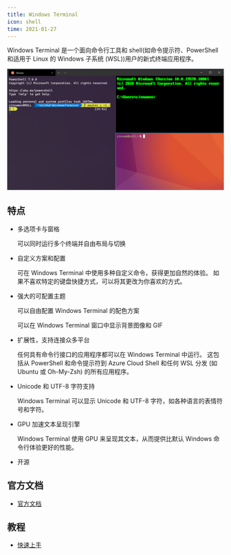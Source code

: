 ```yaml
---
title: Windows Terminal
icon: shell
time: 2021-01-27
---
```


Windows Terminal 是一个面向命令行工具和 shell(如命令提示符、PowerShell 和适用于 Linux 的 Windows 子系统 (WSL))用户的新式终端应用程序。

<!-- more -->

![Windows Terminal](../assets/terminal-overview.png)

## 特点

- 多选项卡与窗格

  可以同时运行多个终端并自由布局与切换

- 自定义方案和配置

  可在 Windows Terminal 中使用多种自定义命令，获得更加自然的体验。 如果不喜欢特定的键盘快捷方式，可以将其更改为你喜欢的方式。

- 强大的可配置主题

  可以自由配置 Windows Terminal 的配色方案

  可以在 Windows Terminal 窗口中显示背景图像和 GIF

- 扩展性，支持连接众多平台

  任何具有命令行接口的应用程序都可以在 Windows Terminal 中运行。 这包括从 PowerShell 和命令提示符到 Azure Cloud Shell 和任何 WSL 分发 (如 Ubuntu 或 Oh-My-Zsh) 的所有应用程序。

- Unicode 和 UTF-8 字符支持

  Windows Terminal 可以显示 Unicode 和 UTF-8 字符，如各种语言的表情符号和字符。

- GPU 加速文本呈现引擎

  Windows Terminal 使用 GPU 来呈现其文本，从而提供比默认 Windows 命令行体验更好的性能。

- 开源

## 官方文档

- [官方文档](https://aka.ms/terminal-documentation)

## 教程

- [快速上手](get-started.md)
